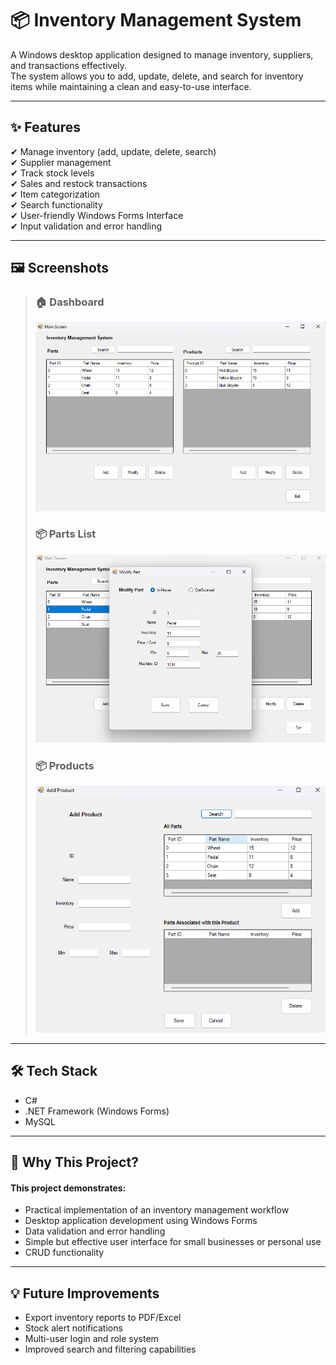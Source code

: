 # 📦 Inventory Management System

A Windows desktop application designed to manage inventory, suppliers, and transactions effectively.  
The system allows you to add, update, delete, and search for inventory items while maintaining a clean and easy-to-use interface.

---

## ✨ Features

✔ Manage inventory (add, update, delete, search)  
✔ Supplier management  
✔ Track stock levels  
✔ Sales and restock transactions  
✔ Item categorization  
✔ Search functionality  
✔ User-friendly Windows Forms Interface  
✔ Input validation and error handling

---

## 🖼 Screenshots

> ### 🏠 Dashboard
> ![Dashboard](Screenshots/Home.png)
>
> ### 📦 Parts List
> ![Parts List](Screenshots/Parts.png)
>
> ### 📦 Products
> ![Products](Screenshots/Product.png)

---

## 🛠 Tech Stack

- C#
- .NET Framework (Windows Forms)
- MySQL

---

## 🎯 Why This Project?

#### This project demonstrates:
- Practical implementation of an inventory management workflow
- Desktop application development using Windows Forms
- Data validation and error handling
- Simple but effective user interface for small businesses or personal use
- CRUD functionality

---

## 💡 Future Improvements
- Export inventory reports to PDF/Excel
- Stock alert notifications
- Multi-user login and role system
- Improved search and filtering capabilities